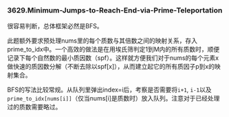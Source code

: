 ### 3629.Minimum-Jumps-to-Reach-End-via-Prime-Teleportation

很容易判断，总体框架必然是BFS。

此题额外要求预处理nums里的每个质数与其倍数之间的映射关系，存入prime_to_idx中。一个高效的做法是在用埃氏筛判定1到M内的所有质数时，顺便记录下每个自然数的最小质因数（spf）。这样就方便我们对于nums的每个元素x做快速的质因数分解（不断去除以spf[x]），从而建立起它的所有质因子p到x的映射集合。

BFS的写法比较常规。从队列里弹出index=i后，考察是否需要将`i+1`, `i-1`以及`prime_to_idx[nums[i]]`（仅当nums[i]是质数时）放入队列。注意对于已经处理过的质数需要略过。
